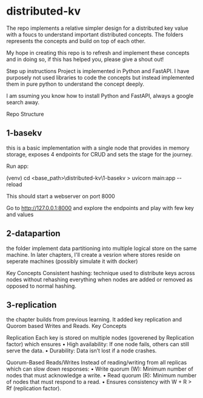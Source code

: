 # distributed-kv

The repo implements a relative simpler design for a distributed key value with a foucs to understand important distributed concepts. The folders represents the concepts and build on top of each other.

My hope in creating this repo is to refresh and implement these concepts  and in doing so, if this has helped you, please give a shout out!

Step up instructions
Project is implemented in Python and FastAPI. I have purposely not used libraries to code the concepts but instead implemented them in pure python to understand the concept deeply.

I am ssuming you know how to install Python and FastAPI, always a google search away.

Repo Structure
## 1-basekv
this is a basic implementation with a single node that provides in memory storage, exposes 4 endpoints for CRUD and sets the stage for the journey.

Run app:

(venv) cd <base_path>\distributed-kv\1-basekv > uvicorn main:app --reload

This should start a webserver on port 8000

Go to http://127.0.0.1:8000 and explore the endpoints and play with few key and values

## 2-datapartion
the folder implement data partitioning into multiple logical store on the same machine. In later chapters, I'll create a vesrion where stores reside on seperate machines (possibly simulate it with docker)

Key Concepts
Consistent hashing: technique used to distribute keys across nodes without rehashing everything when nodes are added or removed as opposed to normal hashing.

## 3-replication
the chapter builds from previous learning. It added key replication and Quorom based Writes and Reads.
Key Concepts

Replication
Each key is stored on multiple nodes (goverened by Replication factor) which ensures
•	High availability: If one node fails, others can still serve the data.
•	Durability: Data isn’t lost if a node crashes.

Quorum-Based Reads/Writes
Instead of reading/writing from all replicas which can slow down responses:
•	Write quorum (W): Minimum number of nodes that must acknowledge a write.
•	Read quorum (R): Minimum number of nodes that must respond to a read.
•	Ensures consistency with W + R > Rf (replication factor).

